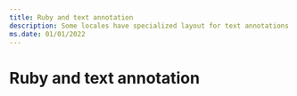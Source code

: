```yaml
---
title: Ruby and text annotation
description: Some locales have specialized layout for text annotations and "ruby".
ms.date: 01/01/2022
---
```


# Ruby and text annotation
